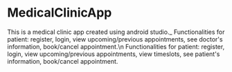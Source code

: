 # MedicalClinicApp

This is a medical clinic app created using android studio._
Functionalities for patient: register, login, view upcoming/previous appointments, see doctor's information, book/cancel appointment.\n
Functionalities for patient: register, login, view upcoming/previous appointments, view timeslots, see patient's information, book/cancel appointment.
